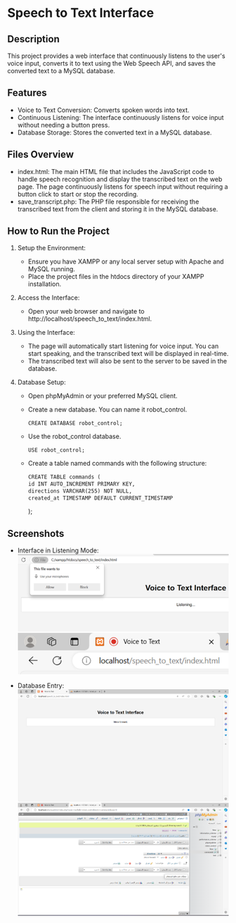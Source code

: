 # Speech to Text Interface

## Description
This project provides a web interface that continuously listens to the user's voice input, converts it to text using the Web Speech API, and saves the converted text to a MySQL database.

## Features
- Voice to Text Conversion: Converts spoken words into text.
- Continuous Listening: The interface continuously listens for voice input without needing a button press.
- Database Storage: Stores the converted text in a MySQL database.

## Files Overview
- index.html: The main HTML file that includes the JavaScript code to handle speech recognition and display the transcribed text on the web page. The page continuously listens for speech input without requiring a button click to start or stop the recording.
- save_transcript.php: The PHP file responsible for receiving the transcribed text from the client and storing it in the MySQL database.

## How to Run the Project
1. Setup the Environment:
   - Ensure you have XAMPP or any local server setup with Apache and MySQL running.
   - Place the project files in the htdocs directory of your XAMPP installation.

2. Access the Interface:
   - Open your web browser and navigate to http://localhost/speech_to_text/index.html.

3. Using the Interface:
   - The page will automatically start listening for voice input. You can start speaking, and the transcribed text will be displayed in real-time.
   - The transcribed text will also be sent to the server to be saved in the database.

4. Database Setup:
   - Open phpMyAdmin or your preferred MySQL client.
   - Create a new database. You can name it robot_control.

         CREATE DATABASE robot_control;
     
   - Use the robot_control database.

         USE robot_control;
     
   - Create a table named commands with the following structure:

         CREATE TABLE commands (
         id INT AUTO_INCREMENT PRIMARY KEY,
         directions VARCHAR(255) NOT NULL,
         created_at TIMESTAMP DEFAULT CURRENT_TIMESTAMP
     );
     
## Screenshots
- Interface in Listening Mode:
  ![Listening Mode](https://github.com/GhadaAs/speech-to-text-interface/blob/main/Screenshot%202024-07-17%20062345.png)
  ![Listening Mode](https://github.com/GhadaAs/speech-to-text-interface/blob/main/Screenshot%202024-07-17%20050606.png)

- Database Entry:
  ![Database Entry](https://github.com/GhadaAs/speech-to-text-interface/blob/main/Screenshot%202024-07-17%20050205.png)
  ![Database Entry](https://github.com/GhadaAs/speech-to-text-interface/blob/main/Screenshot%202024-07-17%20050219.png)
